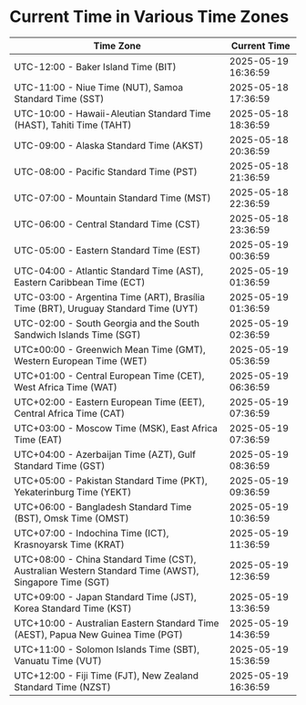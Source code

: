 # Current Time in Various Time Zones

| Time Zone | Current Time |
|-----------|--------------|
| UTC-12:00 - Baker Island Time (BIT) | 2025-05-19 16:36:59 |
| UTC-11:00 - Niue Time (NUT), Samoa Standard Time (SST) | 2025-05-18 17:36:59 |
| UTC-10:00 - Hawaii-Aleutian Standard Time (HAST), Tahiti Time (TAHT) | 2025-05-18 18:36:59 |
| UTC-09:00 - Alaska Standard Time (AKST) | 2025-05-18 20:36:59 |
| UTC-08:00 - Pacific Standard Time (PST) | 2025-05-18 21:36:59 |
| UTC-07:00 - Mountain Standard Time (MST) | 2025-05-18 22:36:59 |
| UTC-06:00 - Central Standard Time (CST) | 2025-05-18 23:36:59 |
| UTC-05:00 - Eastern Standard Time (EST) | 2025-05-19 00:36:59 |
| UTC-04:00 - Atlantic Standard Time (AST), Eastern Caribbean Time (ECT) | 2025-05-19 01:36:59 |
| UTC-03:00 - Argentina Time (ART), Brasília Time (BRT), Uruguay Standard Time (UYT) | 2025-05-19 01:36:59 |
| UTC-02:00 - South Georgia and the South Sandwich Islands Time (SGT) | 2025-05-19 02:36:59 |
| UTC±00:00 - Greenwich Mean Time (GMT), Western European Time (WET) | 2025-05-19 05:36:59 |
| UTC+01:00 - Central European Time (CET), West Africa Time (WAT) | 2025-05-19 06:36:59 |
| UTC+02:00 - Eastern European Time (EET), Central Africa Time (CAT) | 2025-05-19 07:36:59 |
| UTC+03:00 - Moscow Time (MSK), East Africa Time (EAT) | 2025-05-19 07:36:59 |
| UTC+04:00 - Azerbaijan Time (AZT), Gulf Standard Time (GST) | 2025-05-19 08:36:59 |
| UTC+05:00 - Pakistan Standard Time (PKT), Yekaterinburg Time (YEKT) | 2025-05-19 09:36:59 |
| UTC+06:00 - Bangladesh Standard Time (BST), Omsk Time (OMST) | 2025-05-19 10:36:59 |
| UTC+07:00 - Indochina Time (ICT), Krasnoyarsk Time (KRAT) | 2025-05-19 11:36:59 |
| UTC+08:00 - China Standard Time (CST), Australian Western Standard Time (AWST), Singapore Time (SGT) | 2025-05-19 12:36:59 |
| UTC+09:00 - Japan Standard Time (JST), Korea Standard Time (KST) | 2025-05-19 13:36:59 |
| UTC+10:00 - Australian Eastern Standard Time (AEST), Papua New Guinea Time (PGT) | 2025-05-19 14:36:59 |
| UTC+11:00 - Solomon Islands Time (SBT), Vanuatu Time (VUT) | 2025-05-19 15:36:59 |
| UTC+12:00 - Fiji Time (FJT), New Zealand Standard Time (NZST) | 2025-05-19 16:36:59 |
